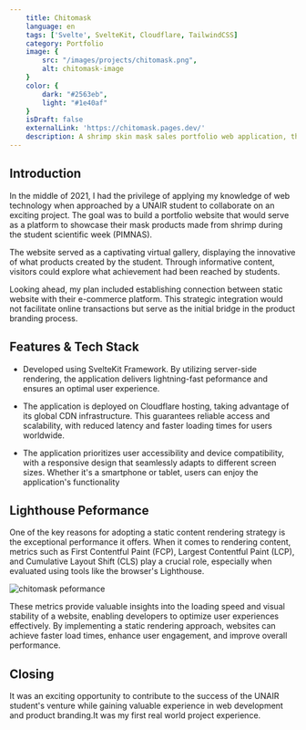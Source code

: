 ```yaml
---
    title: Chitomask
    language: en
    tags: ['Svelte', SvelteKit, Cloudflare, TailwindCSS]
    category: Portfolio
    image: {
        src: "/images/projects/chitomask.png",
        alt: chitomask-image
    }
    color: {
        dark: "#2563eb",
        light: "#1e40af"
    }
    isDraft: false
    externalLink: 'https://chitomask.pages.dev/'
    description: A shrimp skin mask sales portfolio web application, thoughtfully crafted to make a lasting impression at PIMNAS (National Student Scientific Week).
---
```


## Introduction

In the middle of 2021, I had the privilege of applying my knowledge of web technology when approached by a UNAIR student to collaborate on an exciting project. The goal was to build a portfolio website that would serve as a platform to showcase their mask products made from shrimp during the student scientific week (PIMNAS).

The website served as a captivating virtual gallery, displaying the innovative of what products created by the student. Through informative content, visitors could explore what achievement had been reached by students.

Looking ahead, my plan included establishing connection between static website with their e-commerce platform. This strategic integration would not facilitate online transactions but serve as the initial bridge in the product branding process.

## Features & Tech Stack

-   Developed using SvelteKit Framework. By utilizing server-side rendering, the application delivers lightning-fast peformance and ensures an optimal user experience.

-   The application is deployed on Cloudflare hosting, taking advantage of its global CDN infrastructure. This guarantees reliable access and scalability, with reduced latency and faster loading times for users worldwide.

-   The application prioritizes user accessibility and device compatibility, with a responsive design that seamlessly adapts to different screen sizes. Whether it's a smartphone or tablet, users can enjoy the application's functionality

## Lighthouse Peformance

One of the key reasons for adopting a static content rendering strategy is the exceptional performance it offers. When it comes to rendering content, metrics such as First Contentful Paint (FCP), Largest Contentful Paint (LCP), and Cumulative Layout Shift (CLS) play a crucial role, especially when evaluated using tools like the browser's Lighthouse.

<img src='/images/chitomask/peformance.png' alt='chitomask peformance' >

These metrics provide valuable insights into the loading speed and visual stability of a website, enabling developers to optimize user experiences effectively. By implementing a static rendering approach, websites can achieve faster load times, enhance user engagement, and improve overall performance.

## Closing

It was an exciting opportunity to contribute to the success of the UNAIR student's venture while gaining valuable experience in web development and product branding.It was my first real world project experience.

